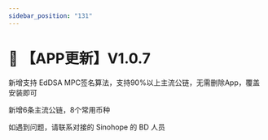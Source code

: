```yaml
---
sidebar_position: "131"
---
```

# 🔄 【APP更新】V1.0.7

&#x20;   新增支持 EdDSA MPC签名算法，支持90%以上主流公链，无需删除App，覆盖安装即可&#x20;

&#x20;   新增6条主流公链，8个常用币种

&#x20;   如遇到问题，请联系对接的 Sinohope 的 BD 人员



